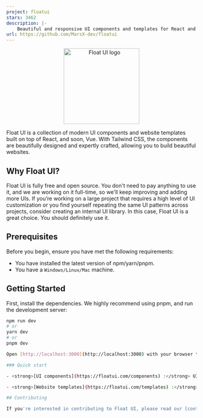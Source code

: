 ```yaml
---
project: floatui
stars: 3462
description: |-
    Beautiful and responsive UI components and templates for React and Vue (soon) with Tailwind CSS.
url: https://github.com/MarsX-dev/floatui
---
```


<p align="center">
  <a href="https://floatui.com/" rel="noopener" target="_blank"><img width="200" src="public/logo.svg" alt="Float UI logo"></a>
</p>

Float UI is a collection of modern UI components and website templates built on top of React, and soon, Vue. With Tailwind CSS, the components are beautifully designed and expertly crafted, allowing you to build beautiful websites.

## Why Float UI?

Float UI is fully free and open source. You don't need to pay anything to use it, and we are working on it full-time, so we'll keep improving and adding more UIs. If you’re working on a large project that requires a high level of UI customization or you find yourself repeating the same UI patterns across projects, consider creating an internal UI library. In this case, Float UI is a great choice. You should definitely use it.

## Prerequisites

Before you begin, ensure you have met the following requirements:

* You have installed the latest version of npm/yarn/pnpm.
* You have a `Windows/Linux/Mac` machine.

## Getting Started

First, install the dependencies. We highly recommend using pnpm, and run the development server:

```bash
npm run dev
# or
yarn dev
# or
pnpm dev

Open [http://localhost:3000](http://localhost:3000) with your browser to see the result.

### Quick start

- <strong>[UI components](https://floatui.com/components) :</strong> UI components for React and Vue (soon) with Tailwind, every example support both directions LTR and RTL.

- <strong>[Website templates](https://floatui.com/templates) :</strong> A collection of professional and beautifully designed website templates, built on top of React, Next.js and Nuxt (soon) with Tailwind CSS.

## Contributing

If you're interested in contributing to Float UI, please read our [contributing guide](https://github.com/MarsX-dev/floatui/blob/main/CONTRIBUTING.md) to learn about our development process before submitting a pull request.

